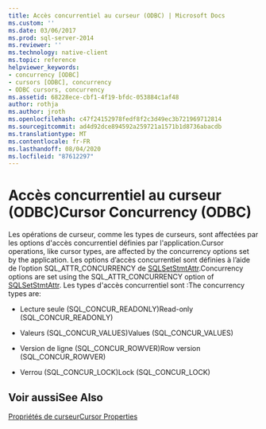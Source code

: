 ```yaml
---
title: Accès concurrentiel au curseur (ODBC) | Microsoft Docs
ms.custom: ''
ms.date: 03/06/2017
ms.prod: sql-server-2014
ms.reviewer: ''
ms.technology: native-client
ms.topic: reference
helpviewer_keywords:
- concurrency [ODBC]
- cursors [ODBC], concurrency
- ODBC cursors, concurrency
ms.assetid: 68228ece-cbf1-4f19-bfdc-053884c1af48
author: rothja
ms.author: jroth
ms.openlocfilehash: c47f24152978fedf8f2c3d49ec3b721969712814
ms.sourcegitcommit: ad4d92dce894592a259721a1571b1d8736abacdb
ms.translationtype: MT
ms.contentlocale: fr-FR
ms.lasthandoff: 08/04/2020
ms.locfileid: "87612297"
---
```

# <a name="cursor-concurrency-odbc"></a><span data-ttu-id="47bdf-102">Accès concurrentiel au curseur (ODBC)</span><span class="sxs-lookup"><span data-stu-id="47bdf-102">Cursor Concurrency (ODBC)</span></span>
  <span data-ttu-id="47bdf-103">Les opérations de curseur, comme les types de curseurs, sont affectées par les options d'accès concurrentiel définies par l'application.</span><span class="sxs-lookup"><span data-stu-id="47bdf-103">Cursor operations, like cursor types, are affected by the concurrency options set by the application.</span></span> <span data-ttu-id="47bdf-104">Les options d’accès concurrentiel sont définies à l’aide de l’option SQL_ATTR_CONCURRENCY de [SQLSetStmtAttr](../../native-client-odbc-api/sqlsetstmtattr.md).</span><span class="sxs-lookup"><span data-stu-id="47bdf-104">Concurrency options are set using the SQL_ATTR_CONCURRENCY option of [SQLSetStmtAttr](../../native-client-odbc-api/sqlsetstmtattr.md).</span></span> <span data-ttu-id="47bdf-105">Les types d'accès concurrentiel sont :</span><span class="sxs-lookup"><span data-stu-id="47bdf-105">The concurrency types are:</span></span>  
  
-   <span data-ttu-id="47bdf-106">Lecture seule (SQL_CONCUR_READONLY)</span><span class="sxs-lookup"><span data-stu-id="47bdf-106">Read-only (SQL_CONCUR_READONLY)</span></span>  
  
-   <span data-ttu-id="47bdf-107">Valeurs (SQL_CONCUR_VALUES)</span><span class="sxs-lookup"><span data-stu-id="47bdf-107">Values (SQL_CONCUR_VALUES)</span></span>  
  
-   <span data-ttu-id="47bdf-108">Version de ligne (SQL_CONCUR_ROWVER)</span><span class="sxs-lookup"><span data-stu-id="47bdf-108">Row version (SQL_CONCUR_ROWVER)</span></span>  
  
-   <span data-ttu-id="47bdf-109">Verrou (SQL_CONCUR_LOCK)</span><span class="sxs-lookup"><span data-stu-id="47bdf-109">Lock (SQL_CONCUR_LOCK)</span></span>  
  
## <a name="see-also"></a><span data-ttu-id="47bdf-110">Voir aussi</span><span class="sxs-lookup"><span data-stu-id="47bdf-110">See Also</span></span>  
 [<span data-ttu-id="47bdf-111">Propriétés de curseur</span><span class="sxs-lookup"><span data-stu-id="47bdf-111">Cursor Properties</span></span>](cursor-properties.md)  
  
  
